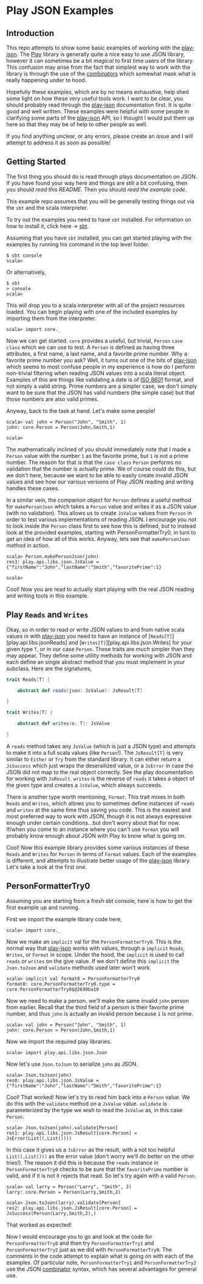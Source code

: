 # Play JSON Examples #

## Introduction ##

This repo attempts to show some basic examples of working with the
[play-json][playjson]. The [Play][Play] library is generally quite a
nice easy to use JSON library, however it can sometimes be a bit
*magical* to first time users of the library. This confusion may arise
from the fact that simplest way to work with the library is through
the use of the [combinators][combinators] which somewhat mask what is
really happening under to hood.

Hopefully these examples, which are by no means exhaustive, help shed
some light on how these very useful tools work. I want to be clear,
you should probably read through the [play-json][playjson]
documentation first. It is quite good and well written. These examples
were helpful with some people in clarifying some parts of the
[play-json][playjson] API, so I thought I would put them up here so
that they may be of help to other people as well.

If you find anything unclear, or any errors, please create an issue
and I will attempt to address it as soon as possible!

## Getting Started ##

The first thing you should do is read through plays documentation on
JSON. If you have found your way here and things are still a bit
confusing, then you should *read this README*. Then you should *read
the example code*.

This example repo assumes that you will be generally testing things
out via the `sbt` and the scala interpreter.

To try out the examples you need to have `sbt` installed. For
information on how to install it, click here -> [sbt][sbt].

Assuming that you have `sbt` installed, you can get started playing with
the examples by running his command in the top level folder.

    $ sbt console
    scala>

Or alternatively,

    $ sbt
    > console
    scala>

This will drop you to a scala interpreter with all of the project
resources loaded. You can begin playing with one of the included
examples by importing them from the interpreter.

    scala> import core._

Now we can get started. `core` provides a useful, but trivial,
`Person` `case class` which we can use to test. A `Person` is defined
as having three attributes, a first name, a last name, and a favorite
prime number. Why a favorite prime number you ask? Well, it turns out
one of the bits of [play-json][playjson] which seems to most confuse
people in my experience is how do I perform non-trivial filtering when
reading JSON values into a scala literal object. Examples of this are
things like validating a date is of [ISO 8601][ISO8601] format, and
not simply a valid string. Prime numbers are a simpler case, we don't
simply want to be sure that the JSON has valid numbers (the simple
case) but that those numbers are also valid primes.

Anyway, back to the task at hand. Let's make some people!

    scala> val john = Person("John", "Smith", 1)
    john: core.Person = Person(John,Smith,1)

    scala>

The mathematically inclined of you should immediately note that I made
a `Person` value with the number `1` as the favorite prime, but `1` is
not a prime number. The reason for that is that the `case class`
`Person` performs no validation that the number is actually prime. We
of course could do this, but we don't here, because we want to be able
to easily create invalid JSON values and see how our various versions
of Play JSON reading and writing handles these cases.

In a similar vein, the companion object for `Person` defines a useful
method for `makePersonJson` which takes a `Person` value and writes it
as a JSON value (with no validation). This allows us to create
`JsValue` values from `Person` in order to test various implementations
of reading JSON. I encourage you *not* to look inside the `Person`
class first to see how this is defined, but to instead look at the
provided examples, starting with PersonFormatterTry0, in turn to get
an idea of how all of this works. Anyway, lets see that
`makePersonJson` method in action.

    scala> Person.makePersonJson(john)
    res3: play.api.libs.json.JsValue = {"firstName":"John","lastName":"Smith","favoritePrime":1}

    scala>

Cool! Now you are read to actually start playing with the real JSON
reading and writing tools in this example.

## Play `Reads` and `Writes` ##

Okay, so in order to read or write JSON values to and from native
scala values in with [play-json][playjson] you need to have an
instance of [`Reads[T]`][play.api.libs.jsonReads] and
[`Writes[T]`][play.api.libs.json.Writes] for your given type `T`, or
in our case `Person`. These traits are *much* simpler than they may
appear. They define some utility methods for working with JSON and
each define an single abstract method that you must implement in your
subclass. Here are the signatures,

```scala
trait Reads[T] {

    abstract def reads(json: JsValue): JsResult[T]

}

trait Writes[T] {

    abstract def writes(o: T): JsValue

}
```

A `reads` method takes any `JsValue` (which is just a JSON type) and
attempts to make it into a full scala values (like `Person`!). The
`JsResult[T]` is very similar to `Either` or `Try` from the standard
library. It can either return a `JsSuccess` which just wraps the
deserailized value, or a `JsError` in case the JSON did not map to the
real object correctly. See the play documentation for working with
`JsResult`. `writes` is the reverse of `reads` it takes a object of
the given type and creates a `JsValue`, which always succeeds.

There is another type worth mentioning, `Format`. This trait mixes in
both `Reads` and `Writes`, which allows you to sometimes define
instances of `reads` and `writes` at the same time thus saving you
code. This is the easiest and most preferred way to work with JSON,
though it is not always expressive enough under certain
conditions...but don't worry about that for now. If/when you come to
an instance where you can't use `Format` you will probably know enough
about JSON with Play to know what is going on.

Cool! Now this example library provides some various instances of
these `Reads` and `Writes` for `Person` in terms of `Format`
values. Each of the examples is different, and attempts to illustrate
better usage of the [play-json][playjson] library. Let's take a look
at the first one.

## PersonFormatterTry0 ##

Assuming you are starting from a fresh sbt console, here is how to get
the first example up and running.

First we import the example library code here,

    scala> import core._

Now we make an `implicit` val for the `PersonFormatterTry0`. This is
the normal way that [play-json][playjson] works with values, through a
`implicit` `Reads`, `Writes`, or `Format` in scope. Under the hood,
the `implicit` is used to call `reads` or `writes` on the give
value. If we don't define this `implicit` the `Json.toJson` and
`validate` methods used later won't work.

    scala> implicit val format0 = PersonFormatterTry0
    format0: core.PersonFormatterTry0.type = core.PersonFormatterTry0$@2699ba10

Now we need to make a person, we'll make the same invalid `john`
person from earlier. Recall that the third field of a person is their
favorite prime number, and thus `john` is actually an invalid person
because `1` is not prime.

    scala> val john = Person("John", "Smith", 1)
    john: core.Person = Person(John,Smith,1)

Now we import the required play libraries.

    scala> import play.api.libs.json.Json

Now let's use `Json.toJson` to serialize `john` as JSON.

    scala> Json.toJson(john)
    res0: play.api.libs.json.JsValue = {"firstName":"John","lastName":"Smith","favoritePrime":1}

Cool! That worked! Now let's try to read him back into a `Person`
value. We do this with the `validate` method on a `JsValue`
value. `validate` is parameterized by the type we wish to read the
`JsValue` as, in this case `Person`.

    scala> Json.toJson(john).validate[Person]
    res1: play.api.libs.json.JsResult[core.Person] = JsError(List((,List())))

In this case it gives us a `JsError` as the result, with a not too
helpful `List((,List()))` as the error value (don't worry we'll do
better on the other tries!). The reason it did this is because the
`reads` instance in `PersonFormatterTry0` checks to be sure that the
`favoritePrime` number is valid, and if it is not it rejects that
read. So let's try again with a valid `Person`.

    scala> val larry = Person("Larry", "Smith", 2)
    larry: core.Person = Person(Larry,Smith,2)

    scala> Json.toJson(larry).validate[Person]
    res2: play.api.libs.json.JsResult[core.Person] = JsSuccess(Person(Larry,Smith,2),)

That worked as expected!

Now I would encourage you to go and look at the code for
`PersonFormatterTry0` and then try `PersonFormatterTry1` and
`PersonFormatterTry2` just as we did with `PersonFormatterTry0`. The
comments in the code attempt to explain what is going on with each of
the examples. Of particular note, `PersonFormatterTry1` and
`PersonFormatterTry2` use the JSON [combinator][combinators] syntax,
which has several advantages for general use.


[playjson]: https://www.playframework.com/documentation/2.3.x/ScalaJson "Play JSON"

[Play]: https://www.playframework.com/ "Play"

[combinators]: https://www.playframework.com/documentation/2.3.x/ScalaJsonCombinators "Play Combinators"

[sbt]: http://www.scala-sbt.org/download "sbt"

[ISO8601]: http://en.wikipedia.org/wiki/ISO_8601 "ISO 8601 Wikipedia"

[reads]: https://www.playframework.com/documentation/2.3.x/api/scala/index.html#play.api.libs.json.Reads "Reads"

[writes]: https://www.playframework.com/documentation/2.3.x/api/scala/index.html#play.api.libs.json.Reads "writes"
